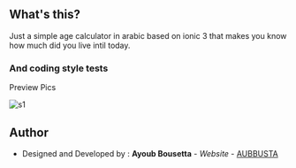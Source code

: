 ## What's this?

Just a simple age calculator in arabic based on ionic 3 that makes you know how much did you live intil today.

### And coding style tests

Preview Pics

![s1](https://user-images.githubusercontent.com/6423366/44003747-f90f1834-9e4f-11e8-954d-01c773651d61.png)


## Author

* Designed and Developed by : **Ayoub Bousetta** - *Website* - [AUBBUSTA](https://aubbusta.com)
